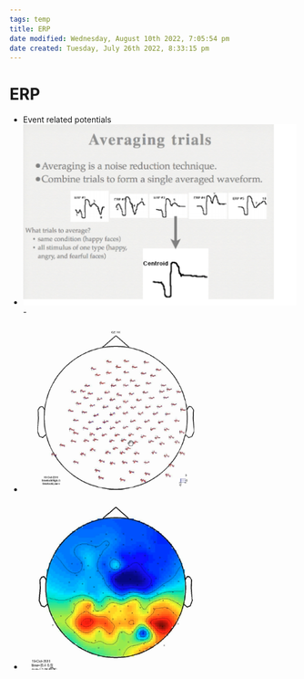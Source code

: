 ```yaml
---
tags: temp
title: ERP
date modified: Wednesday, August 10th 2022, 7:05:54 pm
date created: Tuesday, July 26th 2022, 8:33:15 pm
---
```


# ERP
- Event related potentials
- ![im](assets/Pasted%20image%2020220502154125.png)-
- ![im](assets/Pasted%20image%2020220502154154.png)
- ![im](assets/Pasted%20image%2020220502154210.png)

